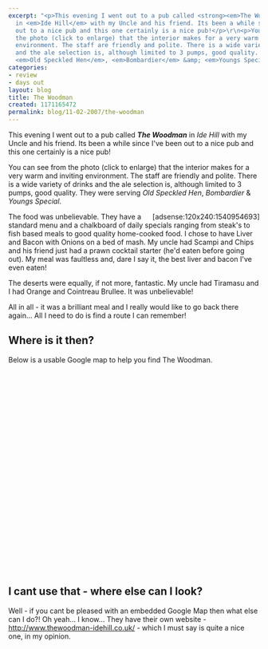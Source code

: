 ```yaml
---
excerpt: "<p>This evening I went out to a pub called <strong><em>The Woodman</em></strong>
  in <em>Ide Hill</em> with my Uncle and his friend. Its been a while since I've been
  out to a nice pub and this one certainly is a nice pub!</p>\r\n<p>You can see from
  the photo (click to enlarge) that the interior makes for a very warm and inviting
  environment. The staff are friendly and polite. There is a wide variety of drinks
  and the ale selection is, although limited to 3 pumps, good quality. They were serving
  <em>Old Speckled Hen</em>, <em>Bombardier</em> &amp; <em>Youngs Special</em>.</p>\r\n"
categories:
- review
- days out
layout: blog
title: The Woodman
created: 1171165472
permalink: blog/11-02-2007/the-woodman
---
```

<p>This evening I went out to a pub called <strong><em>The Woodman</em></strong> in <em>Ide Hill</em> with my Uncle and his friend. Its been a while since I've been out to a nice pub and this one certainly is a nice pub!</p>
<p>You can see from the photo (click to enlarge) that the interior makes for a very warm and inviting environment. The staff are friendly and polite. There is a wide variety of drinks and the ale selection is, although limited to 3 pumps, good quality. They were serving <em>Old Speckled Hen</em>, <em>Bombardier</em> &amp; <em>Youngs Special</em>.</p>
<!--break-->
<div style="float: right;">[adsense:120x240:1540954693]</div>
<p>The food was unbelievable. They have a standard menu and a chalkboard of daily specials ranging from steak's to fish based meals to good quality home-cooked food. I chose to have Liver and Bacon with Onions on a bed of mash. My uncle had Scampi and Chips and his friend just had a prawn cocktail starter (he'd eaten before going out). My meal was faultless and, dare I say it, the best liver and bacon I've even eaten!</p>
<p>The deserts were equally, if not more, fantastic. My uncle had Tiramasu and I had Orange and Cointreau Brullee. It was unbelievable!</p>
<p>All in all - it was a brilliant meal and I really would like to go back there again&hellip; All I need to do is find a route I can remember!</p>
<h2>Where is it then?</h2>
<p>Below is a usable Google map to help you find The Woodman.</p>
<div id="map" style="height: 400px;">&nbsp;</div>
<script src="http://maps.google.com/maps?file=api&amp;v=2&amp;key=ABQIAAAA1yrsC5OjtDzhJGRkguI2ExStKX6DetkzD2BxodUbyvNSUbzabRQbDfEzrZyexIaHt-h3n8dbEi6yLw" type="text/javascript"></script> <script type="text/javascript">
//<![CDATA[
var map = null;
var marker = null;

function load() {
  if (GBrowserIsCompatible()) {
    var map = new GMap2(document.getElementById("map"));
    map.setCenter(new GLatLng(51.254384, 0.147152), 11);
    map.addControl(new GSmallMapControl());
    map.addControl(new GMapTypeControl());
    
    var point = new GLatLng(51.254384, 0.147152);
    var marker = new GMarker(point);
    GEvent.addListener(marker, "click", function() {
      marker.openInfoWindowHtml("The Woodman, Ide Hill");
    });

    map.addOverlay(marker);

  }
}
window.onload = load;
//]]>
</script>
<h2>I cant use that - where else can I look?</h2>
<p>Well - if you cant be pleased with an embedded Google Map then what else can I do?! Oh yeah&hellip; I know&hellip; They have their own website - <a href="http://www.thewoodman-idehill.co.uk/" title="The Woodman's homepage">http://www.thewoodman-idehill.co.uk/</a> - which I must say is quite a nice one, in my opinion.</p>
